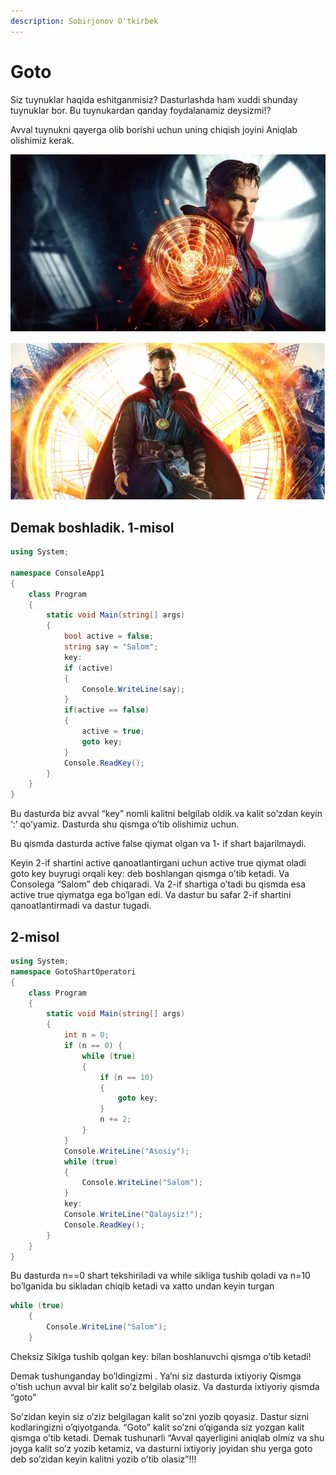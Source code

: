 ```yaml
---
description: Sobirjonov O'tkirbek
---
```


# Goto

Siz tuynuklar haqida eshitganmisiz? Dasturlashda ham xuddi shunday tuynuklar bor. Bu tuynukardan qanday foydalanamiz deysizmi!?

Avval tuynukni qayerga olib borishi uchun uning chiqish joyini Aniqlab olishimiz kerak.

![Aniqlab olamiz va kerakli joydan turib shu yerga hech qanday shartsiz o&#x2019;tish mumkin . Ya&#x2019;ni avvalgi belgilagan tuynuk uchida chiqib kelinadi.](../../.gitbook/assets/photo_2020-11-14_22-02-55.jpg)

![Demak tushuncha oldingizmi Dasturda shuni bir ko&#x2019;rmaymizni nima dedingiz?](../../.gitbook/assets/photo_2020-11-14_22-02-57.jpg)

## Demak boshladik. 1-misol

```csharp
using System;

namespace ConsoleApp1
{
    class Program
    {
        static void Main(string[] args)
        {
            bool active = false;
            string say = "Salom";
            key:
            if (active)
            {
                Console.WriteLine(say);
            }
            if(active == false)
            {
                active = true;
                goto key;
            }
            Console.ReadKey();
        }
    }
}
```


Bu dasturda biz avval “key” nomli kalitni belgilab oldik.va kalit so’zdan keyin ‘:’ qo’yamiz. Dasturda shu qismga o’tib olishimiz uchun. 

Bu qismda dasturda active false qiymat olgan va 1- if shart bajarilmaydi.

Keyin 2-if shartini active qanoatlantirgani uchun  active  true qiymat oladi goto key buyrugi orqali key: deb boshlangan qismga o’tib ketadi. Va Consolega “Salom” deb chiqaradi. Va 2-if shartiga o’tadi bu qismda esa active true qiymatga ega bo’lgan edi. Va dastur bu safar 2-if shartini qanoatlantirmadi va dastur tugadi.

## 2-misol

```csharp
using System;
namespace GotoShartOperatori
{
    class Program
    {
        static void Main(string[] args)
        {
            int n = 0;
            if (n == 0) {
                while (true)
                {
                    if (n == 10)
                    {
                        goto key;
                    }
                    n += 2;
                }
            }
            Console.WriteLine("Asosiy");
            while (true)
            {
                Console.WriteLine("Salom");
            }
            key:
            Console.WriteLine("Qalaysiz!");
            Console.ReadKey();
        }
    }
}
```


  
Bu dasturda n==0 shart tekshiriladi va while sikliga tushib qoladi va n=10 bo’lganida bu sikladan chiqib ketadi va xatto undan keyin turgan

```csharp
while (true)
    {
        Console.WriteLine("Salom");
    }
```

Cheksiz Siklga tushib qolgan key: bilan boshlanuvchi qismga o’tib ketadi!

Demak tushunganday bo’ldingizmi . Ya’ni siz dasturda ixtiyoriy Qismga o’tish uchun avval bir kalit so’z belgilab olasiz. Va dasturda ixtiyoriy qismda “goto”

So’zidan keyin siz o’ziz belgilagan kalit so’zni yozib qoyasiz. Dastur sizni kodlaringizni o’qiyotganda. “Goto” kalit so’zni o’qiganda siz yozgan kalit qismga o’tib ketadi. Demak tushunarli “Avval qayerligini aniqlab olmiz va shu joyga kalit so’z yozib ketamiz, va dasturni ixtiyoriy joyidan shu yerga goto deb so’zidan keyin kalitni yozib o’tib olasiz”!!!

